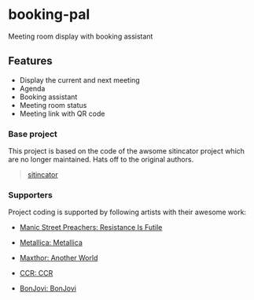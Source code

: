 # booking-pal

Meeting room display with booking assistant

## Features

* Display the current and next meeting
* Agenda
* Booking assistant
* Meeting room status
* Meeting link with QR code

### Base project

This project is based on the code of the awsome sitincator project which are no longer maintained. Hats off to the original authors.

> [sitincator](https://github.com/simplificator/sitincator)

### Supporters

Project coding is supported by following artists with their awesome work:

* [Manic Street Preachers: Resistance Is Futile](https://open.spotify.com/album/1R2rsEUqXjIvAbzM0yHrxA)

* [Metallica: Metallica](https://open.spotify.com/album/2Kh43m04B1UkVcpcRa1Zug)
* [Maxthor: Another World](https://open.spotify.com/album/3tklE2Fgw1hCIUstIwPBJF)
* [CCR: CCR](https://open.spotify.com/artist/3IYUhFvPQItj6xySrBmZkd)
* [BonJovi: BonJovi](https://open.spotify.com/artist/58lV9VcRSjABbAbfWS6skp)
